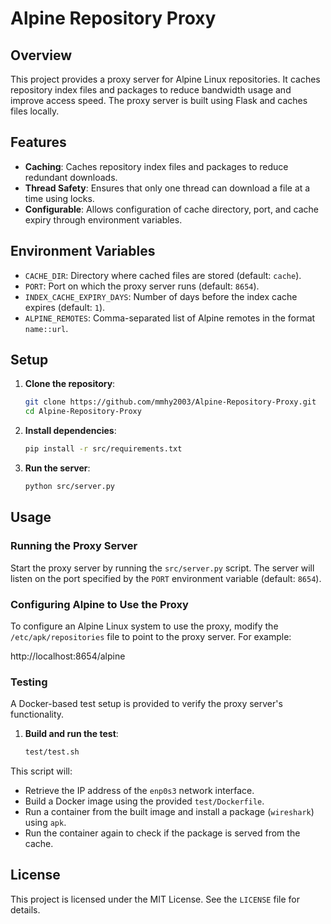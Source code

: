 # Alpine Repository Proxy

## Overview

This project provides a proxy server for Alpine Linux repositories. It caches repository index files and packages to reduce bandwidth usage and improve access speed. The proxy server is built using Flask and caches files locally.

## Features

- **Caching**: Caches repository index files and packages to reduce redundant downloads.
- **Thread Safety**: Ensures that only one thread can download a file at a time using locks.
- **Configurable**: Allows configuration of cache directory, port, and cache expiry through environment variables.

## Environment Variables

- `CACHE_DIR`: Directory where cached files are stored (default: `cache`).
- `PORT`: Port on which the proxy server runs (default: `8654`).
- `INDEX_CACHE_EXPIRY_DAYS`: Number of days before the index cache expires (default: `1`).
- `ALPINE_REMOTES`: Comma-separated list of Alpine remotes in the format `name::url`.

## Setup

1. **Clone the repository**:
    ```sh
    git clone https://github.com/mmhy2003/Alpine-Repository-Proxy.git
    cd Alpine-Repository-Proxy
    ```

2. **Install dependencies**:
    ```sh
    pip install -r src/requirements.txt
    ```

3. **Run the server**:
    ```sh
    python src/server.py
    ```

## Usage

### Running the Proxy Server

Start the proxy server by running the `src/server.py` script. The server will listen on the port specified by the `PORT` environment variable (default: `8654`).

### Configuring Alpine to Use the Proxy

To configure an Alpine Linux system to use the proxy, modify the `/etc/apk/repositories` file to point to the proxy server. For example:

http://localhost:8654/alpine

### Testing

A Docker-based test setup is provided to verify the proxy server's functionality.

1. **Build and run the test**:
    ```sh
    test/test.sh
    ```

This script will:
- Retrieve the IP address of the `enp0s3` network interface.
- Build a Docker image using the provided `test/Dockerfile`.
- Run a container from the built image and install a package (`wireshark`) using `apk`.
- Run the container again to check if the package is served from the cache.

## License

This project is licensed under the MIT License. See the `LICENSE` file for details.